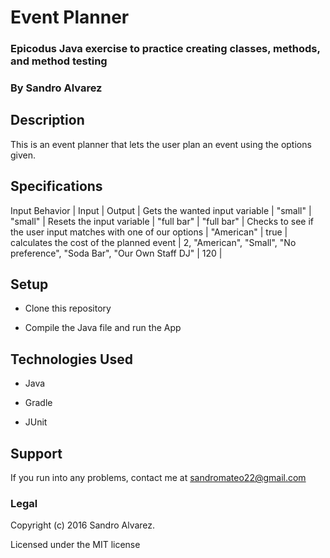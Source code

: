 # Event Planner

### Epicodus Java exercise to practice creating classes, methods, and method testing

### By Sandro Alvarez

## Description

This is an event planner that lets the user plan an event using the options given.

## Specifications

Input Behavior | Input | Output |
Gets the wanted input variable | "small" | "small" |
Resets the input variable | "full bar" | "full bar" |
Checks to see if the user input matches with one of our options | "American" | true |
calculates the cost of the planned event | 2, "American", "Small", "No preference", "Soda Bar", "Our Own Staff DJ" | 120 |

## Setup

* Clone this repository

* Compile the Java file and run the App

## Technologies Used

* Java

* Gradle

* JUnit

## Support

If you run into any problems, contact me at sandromateo22@gmail.com

### Legal

Copyright (c) 2016 Sandro Alvarez.

Licensed under the MIT license

